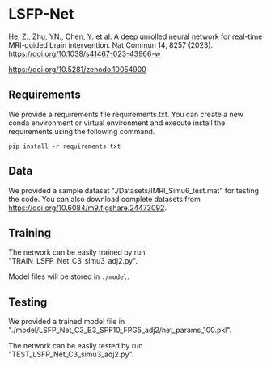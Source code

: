 # LSFP-Net

He, Z., Zhu, YN., Chen, Y. et al. A deep unrolled neural network for real-time MRI-guided brain intervention. Nat Commun 14, 8257 (2023). https://doi.org/10.1038/s41467-023-43966-w

https://doi.org/10.5281/zenodo.10054900

## Requirements

We provide a requirements file requirements.txt. You can create a new conda environment or virtual environment and execute install the requirements using the following command.

```
pip install -r requirements.txt
```

## Data
We provided a sample dataset "./Datasets/IMRI_Simu6_test.mat" for testing the code. 
You can also download complete datasets from https://doi.org/10.6084/m9.figshare.24473092.


## Training
The network can be easily trained by run "TRAIN_LSFP_Net_C3_simu3_adj2.py".

Model files will be stored in `./model`.


## Testing
We provided a trained model file in "./model/LSFP_Net_C3_B3_SPF10_FPG5_adj2/net_params_100.pkl". 

The network can be easily tested by run "TEST_LSFP_Net_C3_simu3_adj2.py".
